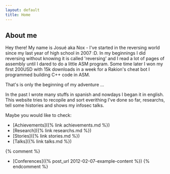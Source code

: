```yaml
---
layout: default
title: Home
---
```


## About me

Hey there! My name is Josué aka Nox - I've started in the reversing world since my last year of high school in 2007 :D. In my beginnings I did reversing without knowing it is called 'reversing' and I read a lot of pages of assembly until I dared to do a little ASM program. Some time later I won my first 200USD with 15k downloads in a week for a Rakion's cheat bot I programmed building C++ code in ASM.
<br/>

That's is only the beginning of my adventure ...
<br/>

In the past I wrote many stuffs in spanish and nowdays I began it in english. This website tries to recopile and sort everithing I've done so far, researchs, tell some histories and shows my infosec talks.

Maybe you would like to check:

* [Achievements]({% link achievements.md %})
* [Research]({% link researchs.md %})
* [Stories]({% link stories.md %})
* [Talks]({% link talks.md %})

{% comment %}
* [Conferences]({% post_url 2012-02-07-example-content %})
{% endcomment %}

